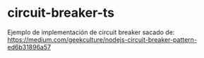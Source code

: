 # circuit-breaker-ts
Ejemplo de implementación de circuit breaker sacado de: https://medium.com/geekculture/nodejs-circuit-breaker-pattern-ed6b31896a57
